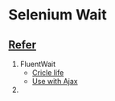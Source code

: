 # Selenium Wait
## [Refer](http://toolsqa.com/selenium-webdriver/wait-commands/)
1. FluentWait
   - [Cricle life](http://toolsqa.com/selenium-webdriver/advance-webdriver-waits/)
   - [Use with Ajax](http://toolsqa.com/selenium-cucumber-framework/handle-ajax-call-using-javascriptexecutor-in-selenium/)
2. 